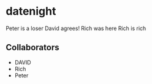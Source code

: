 # datenight
Peter is a loser
David agrees!
Rich was here
Rich is rich

 ## Collaborators
 - DAVID
 - Rich
 - Peter
